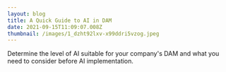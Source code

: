```yaml
---
layout: blog
title: A Quick Guide to AI in DAM
date: 2021-09-15T11:09:07.008Z
thumbnail: /images/1_dzht92lxv-x99ddri5vzog.jpeg
---
```

Determine the level of AI suitable for your company's DAM and what you need to consider before AI implementation.